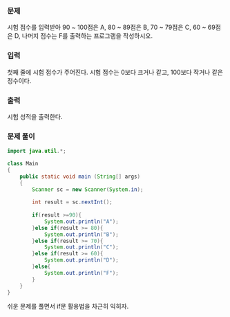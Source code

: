 ### 문제
시험 점수를 입력받아 90 ~ 100점은 A, 80 ~ 89점은 B, 70 ~ 79점은 C, 60 ~ 69점은 D, 나머지 점수는 F를 출력하는 프로그램을 작성하시오.

### 입력
첫째 줄에 시험 점수가 주어진다. 시험 점수는 0보다 크거나 같고, 100보다 작거나 같은 정수이다.

### 출력
시험 성적을 출력한다.

### 문제 풀이

```java
import java.util.*;

class Main
{
	public static void main (String[] args)
	{
		Scanner sc = new Scanner(System.in);
		
		int result = sc.nextInt();
		
		if(result >=90){
			System.out.println("A");
		}else if(result >= 80){
			System.out.println("B");
		}else if(result >= 70){ 
			System.out.println("C");
		}else if(result >= 60){ 
			System.out.println("D");
		}else{
			System.out.println("F");
		}
	}
}
```

쉬운 문제를 풀면서 if문 활용법을 차근히 익히자.

